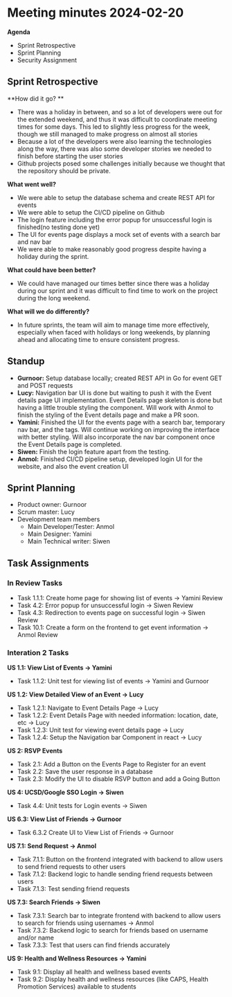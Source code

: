 # Meeting minutes 2024-02-20

**Agenda**
- Sprint Retrospective
- Sprint Planning
- Security Assignment

## Sprint Retrospective
**How did it go? **
- There was a holiday in between, and so a lot of developers were out for the extended weekend, and thus it was difficult to coordinate meeting times for some days. This led to slightly less progress for the week, though we still managed to make progress on almost all stories
- Because a lot of the developers were also learning the technologies along the way, there was also some developer stories we needed to finish before starting the user stories
- Github projects posed some challenges initially because we thought that the repository should be private.

**What went well?**
- We were able to setup the database schema and create REST API for events
- We were able to setup the CI/CD pipeline on Github
- The login feature including the error popup for unsuccessful login is finished(no testing done yet)
- The UI for events page displays a mock set of events with a search bar and nav bar
- We were able to make reasonably good progress despite having a holiday during the sprint. 

**What could have been better?**
- We could have managed our times better since there was a holiday during our sprint and it was difficult to find time to work on the project during the long weekend.

**What will we do differently?**
- In future sprints, the team will aim to manage time more effectively, especially when faced with holidays or long weekends, by planning ahead and allocating time to ensure consistent progress.


## Standup
- **Gurnoor:** Setup database locally; created REST API in Go for event GET and POST requests
- **Lucy:** Navigation bar UI is done but waiting to push it with the Event details page UI implementation. Event Details page skeleton is done but having a little trouble styling the component. Will work with Anmol to finish the styling of the Event details page and make a PR soon.
- **Yamini:** Finished the UI for the events page with a search bar, temporary nav bar, and the tags. Will continue working on improving the interface with better styling. Will also incorporate the nav bar component once the Event Details page is completed. 
- **Siwen:**  Finish the login feature apart from the testing.
- **Anmol:** Finished CI/CD pipeline setup, developed login UI for the website, and also the event creation UI

## Sprint Planning
- Product owner: Gurnoor
- Scrum master: Lucy
- Development team members
  - Main Developer/Tester: Anmol
  - Main Designer: Yamini
  - Main Technical writer: Siwen

## Task Assignments
### In Review Tasks
- Task 1.1.1: Create home page for showing list of events → Yamini Review
- Task 4.2: Error popup for unsuccessful login → Siwen Review
- Task 4.3: Redirection to events page on successful login → Siwen Review
- Task 10.1: Create a form on the frontend to get event information → Anmol Review

### Interation 2 Tasks
**US 1.1: View List of Events → Yamini** 
- Task 1.1.2: Unit test for viewing list of events → Yamini and Gurnoor

**US 1.2: View Detailed View of an Event → Lucy**
- Task 1.2.1: Navigate to Event Details Page → Lucy
- Task 1.2.2: Event Details Page with needed information: location, date, etc → Lucy
- Task 1.2.3: Unit test for viewing event details page → Lucy
- Task 1.2.4: Setup the Navigation bar Component in react → Lucy 

**US 2: RSVP Events**
- Task 2.1: Add a Button on the Events Page to Register for an event
- Task 2.2: Save the user response in a database
- Task 2.3: Modify the UI to disable RSVP button and add a Going Button

**US 4: UCSD/Google SSO Login → Siwen**
- Task 4.4: Unit tests for Login events → Siwen

**US 6.3: View List of Friends → Gurnoor**
- Task 6.3.2 Create UI to View List of Friends → Gurnoor

**US 7.1: Send Request → Anmol**
- Task 7.1.1: Button on the frontend integrated with backend to allow users to send friend requests to other users 
- Task 7.1.2: Backend logic to handle sending friend requests between users 
- Task 7.1.3: Test sending friend requests 

**US 7.3: Search Friends → Siwen**
- Task 7.3.1: Search bar to integrate frontend with backend to allow users to search for friends using usernames → Anmol
- Task 7.3.2: Backend logic to search for friends based on username and/or name 
- Task 7.3.3: Test that users can find friends accurately 

**US 9: Health and Wellness Resources → Yamini**
- Task 9.1: Display all health and wellness based events
- Task 9.2: Display health and wellness resources (like CAPS, Health Promotion Services) available to students
